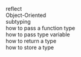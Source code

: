reflect  
Object-Oriented  
subtyping  
how to pass a function type  
how to pass type variable  
how to return a type  
how to store a type  



